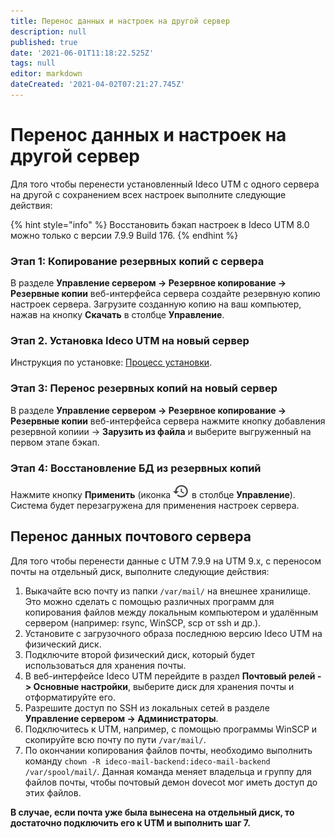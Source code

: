 ```yaml
---
title: Перенос данных и настроек на другой сервер
description: null
published: true
date: '2021-06-01T11:18:22.525Z'
tags: null
editor: markdown
dateCreated: '2021-04-02T07:21:27.745Z'
---
```


# Перенос данных и настроек на другой сервер

Для того чтобы перенести установленный Ideco UTM с одного сервера на другой с сохранением всех настроек выполните следующие действия:

{% hint style="info" %}
Восстановить бэкап настроек в Ideco UTM 8.0 можно только с версии 7.9.9 Build 176.
{% endhint %}

### Этап 1: Копирование резервных копий с сервера

В разделе **Управление сервером -&gt; Резервное копирование -&gt; Резервные копии** веб-интерфейса сервера создайте резервную копию настроек сервера. Загрузите созданную копию на ваш компьютер, нажав на кнопку **Скачать** в столбце **Управление**.

### Этап 2. Установка Ideco UTM на новый сервер

Инструкция по установке: [Процесс установки](https://github.com/ideco-team/docsUTM/tree/c6fdc8e9437797db7478b8404ef059e57173d3af/Установка/Процесс-установки/README.md).

### Этап 3: Перенос резервных копий на новый сервер

В разделе **Управление сервером -&gt; Резервное копирование -&gt; Резервные копии** веб-интерфейса сервера нажмите кнопку добавления резервной копиии -&gt; **Зарузить из файла** и выберите выгруженный на первом этапе бэкап.

### Этап 4: Восстановление БД из резервных копий

Нажмите кнопку **Применить** \(иконка ![manage-backup.png](../.gitbook/assets/manage-backup.png) в столбце **Управление**\). Система будет перезагружена для применения настроек сервера.

## Перенос данных почтового сервера

Для того чтобы перенести данные с UTM 7.9.9 на UTM 9.x, с переносом почты на отдельный диск, выполните следующие действия:

1. Выкачайте всю почту из папки `/var/mail/` на внешнее хранилище. Это можно сделать с помощью различных программ для копирования файлов между локальным компьютером и удалённым сервером \(например: rsync, WinSCP, scp от ssh и др.\).
2. Установите с загрузочного образа последнюю версию Ideco UTM на физический диск.
3. Подключите второй физический диск, который будет использоваться для хранения почты.
4. В веб-интерфейсе Ideco UTM перейдите в раздел **Почтовый релей -&gt; Основные настройки**, выберите диск для хранения почты и отформатируйте его.
5. Разрешите доступ по SSH из локальных сетей в разделе **Управление сервером -&gt; Администраторы**.
6. Подключитесь к UTM, например, с помощью программы WinSCP и скопируйте всю почту по пути `/var/mail/`.
7. По окончании копирования файлов почты, необходимо выполнить команду `chown -R ideco-mail-backend:ideco-mail-backend /var/spool/mail/`. Данная команда меняет владельца и группу для файлов почты, чтобы почтовый демон dovecot мог иметь доступ до этих файлов.

**В случае, если почта уже была вынесена на отдельный диск, то достаточно подключить его к UTM и выполнить шаг 7.**

